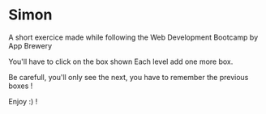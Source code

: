 # Simon
A short exercice made while following the Web Development Bootcamp by App Brewery

You'll have to click on the box shown
Each level add one more box.

Be carefull, you'll only see the next, you have to remember the previous boxes !

Enjoy :) !

